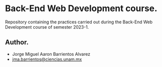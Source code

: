 # Back-End Web Development course.
Repository containing the practices carried out during the Back-End Web Development course of semester 2023-1.

## Author.
* Jorge Miguel Aaron Barrientos Alvarez
* jma.barrientos@ciencias.unam.mx
